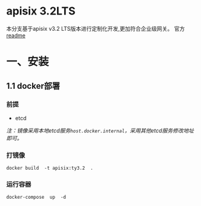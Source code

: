 # apisix 3.2LTS

本分支基于apisix v3.2 LTS版本进行定制化开发,更加符合企业级网关。
官方[readme](./readme_apisix.md)


# 一、安装

## 1.1 docker部署
### 前提 
- etcd

*注：镜像采用本地etcd服务`host.docker.internal`，采用其他etcd服务修改地址即可。*


### 打镜像
```
docker build  -t apisix:ty3.2  .
```
### 运行容器

```
docker-compose  up  -d
```